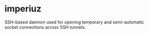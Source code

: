 # imperiuz
SSH-based daemon used for opening temporary and semi-automatic socket connections across SSH tunnels.
